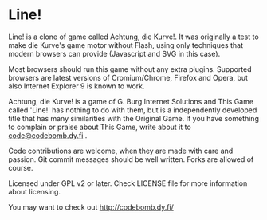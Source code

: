 Line!
=====

Line! is a clone of game called Achtung, die Kurve!. It was originally a test to make die Kurve's game motor without Flash, using only techniques that modern browsers can provide (Javascript and SVG in this case).

Most browsers should run this game without any extra plugins. Supported browsers are latest versions of Cromium/Chrome, Firefox and Opera, but also Internet Explorer 9 is known to work.

Achtung, die Kurve! is a game of G. Burg Internet Solutions and
This Game called 'Line!' has nothing to do with them, but is a 
independently developed title that has many similarities with 
the Original Game. If you have something to complain or praise 
about This Game, write about it to code@codebomb.dy.fi .

Code contributions are welcome, when they are made with care and passion. Git commit messages should be well written. Forks are allowed of course.

Licensed under GPL v2 or later. Check LICENSE file for more information about licensing.

You may want to check out http://codebomb.dy.fi/
